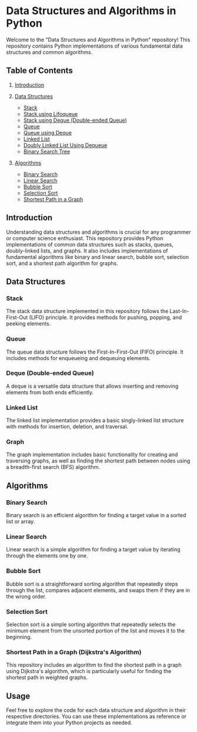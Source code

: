 # Data Structures and Algorithms in Python

Welcome to the "Data Structures and Algorithms in Python" repository! This repository contains Python implementations of various fundamental data structures and common algorithms. 

## Table of Contents

1. [Introduction](#introduction)
2. [Data Structures](#data-structures)
    - [Stack](1.StackUsingList.ipynb)
    - [Stack using Lifoqueue](2.StackUsingLifoqueue.ipynb)
    - [Stack using Deque (Double-ended Queue)](3.StackUsingDequeue.ipynb)
    - [Queue](4.QueueUsingQueue.ipynb)
    - [Queue using Deque](5.5.QueueUsingDequeue.ipynb)
    - [Linked List](6.LinkedList.ipynb)
    - [Doubly Linked List Using Dequeue](7.DequeUsingDoublyLinkedList.ipynb)
    - [Binary Search Tree](8.Binary_Search_Tree.ipynb)
      
3. [Algorithms](#algorithms)
    - [Binary Search](9.Linear&BinarySearch.ipynb)
    - [Linear Search](9.Linear&BinarySearch.ipynb)
    - [Bubble Sort](10.Bubble&SelectionSort.ipynb)
    - [Selection Sort](10.Bubble&SelectionSort.ipynb)
    - [Shortest Path in a Graph](11.GraphShortestPath.ipynb)

## Introduction

Understanding data structures and algorithms is crucial for any programmer or computer science enthusiast. This repository provides Python implementations of common data structures such as stacks, queues, doubly-linked lists, and graphs. It also includes implementations of fundamental algorithms like binary and linear search, bubble sort, selection sort, and a shortest path algorithm for graphs.

## Data Structures

### Stack

The stack data structure implemented in this repository follows the Last-In-First-Out (LIFO) principle. It provides methods for pushing, popping, and peeking elements.

### Queue

The queue data structure follows the First-In-First-Out (FIFO) principle. It includes methods for enqueueing and dequeuing elements.

### Deque (Double-ended Queue)

A deque is a versatile data structure that allows inserting and removing elements from both ends efficiently.

### Linked List

The linked list implementation provides a basic singly-linked list structure with methods for insertion, deletion, and traversal.

### Graph

The graph implementation includes basic functionality for creating and traversing graphs, as well as finding the shortest path between nodes using a breadth-first search (BFS) algorithm.

## Algorithms

### Binary Search

Binary search is an efficient algorithm for finding a target value in a sorted list or array.

### Linear Search

Linear search is a simple algorithm for finding a target value by iterating through the elements one by one.

### Bubble Sort

Bubble sort is a straightforward sorting algorithm that repeatedly steps through the list, compares adjacent elements, and swaps them if they are in the wrong order.

### Selection Sort

Selection sort is a simple sorting algorithm that repeatedly selects the minimum element from the unsorted portion of the list and moves it to the beginning.

### Shortest Path in a Graph (Dijkstra's Algorithm)

This repository includes an algorithm to find the shortest path in a graph using Dijkstra's algorithm, which is particularly useful for finding the shortest path in weighted graphs.

## Usage

Feel free to explore the code for each data structure and algorithm in their respective directories. You can use these implementations as reference or integrate them into your Python projects as needed.
